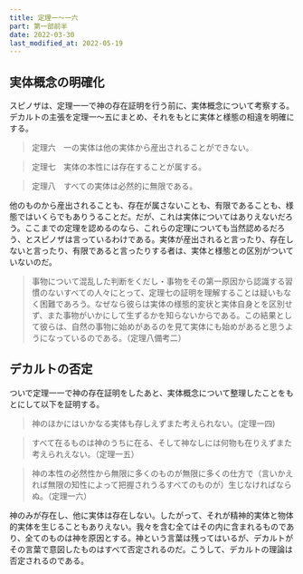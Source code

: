 ```yaml
---
title: 定理一～一六
part: 第一部前半
date: 2022-03-30
last_modified_at: 2022-05-19
---
```


## 実体概念の明確化

スピノザは、定理一一で神の存在証明を行う前に、実体概念について考察する。デカルトの主張を定理一～五にまとめ、それをもとに実体と様態の相違を明確にする。

>定理六　一の実体は他の実体から産出されることができない。

>定理七　実体の本性には存在することが属する。

>定理八　すべての実体は必然的に無限である。

他のものから産出されることも、存在が属さないことも、有限であることも、様態ではいくらでもありうることだ。だが、これは実体についてはありえないだろう。ここまでの定理を認めるのなら、これらの定理についても当然認めるだろう、とスピノザは言っているわけである。実体が産出されると言ったり、存在しないと言ったり、有限であると言ったりする者は、実体と様態との区別がついていないのだ。

>事物について混乱した判断をくだし・事物をその第一原因から認識する習慣のないすべての人々にとって、定理七の証明を理解することは疑いもなく困難であろう。なぜなら彼らは実体の様態的変状と実体自身とを区別せず、また事物がいかにして生ずるかを知らないからである。この結果として彼らは、自然の事物に始めがあるのを見て実体にも始めがあると思うようになっているのである。（定理八備考二）

## デカルトの否定

ついで定理一一で神の存在証明をしたあと、実体概念について整理したことをもとにして以下を証明する。

>神のほかにはいかなる実体も存しえずまた考えられない。(定理一四)

>すべて在るものは神のうちに在る、そして神なしには何物も在りえずまた考えられえない。（定理一五）

>神の本性の必然性から無限に多くのものが無限に多くの仕方で（言いかえれば無限の知性によって把握されうるすべてのものが）生じなければならぬ。（定理一六）

神のみが存在し、他に実体は存在しない。したがって、それが精神的実体と物体的実体を生じることもありえない。我々を含む全てはその内に含まれるものであり、全てのものは神を原因とする。神という言葉は残ってはいるが、デカルトがその言葉で意図したものはすべて否定されるのだ。こうして、デカルトの理論は否定されるのである。

